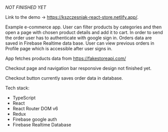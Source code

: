 *NOT FINISHED YET*

Link to the demo -> https://kszczesniak-react-store.netlify.app/.

Example e-commerce app. User can filter products by categories and then open a page with chosen product details and add it to cart. In order to send the order user has to authenticate with google sign in. Orders data are saved in Firebase Realtime data base. User can view previous orders in Profile page which is accessible after user signs in.

App fetches products data from https://fakestoreapi.com/

Checkout page and navigation bar responsive design not finished yet.

Checkout button currently saves order data in database.

Tech stack:
- TypeScript
- React
- React Router DOM v6
- Redux
- Firebase google auth
- Firebase Realtime Database

